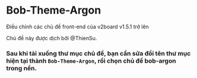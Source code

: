 # Bob-Theme-Argon
Điều chỉnh các chủ đề front-end của v2board v1.5.1 trở lên

Chủ đề này được dịch bởi @ThienSu.

### Sau khi tải xuống thư mục chủ đề, bạn cần sửa đổi tên thư mục hiện tại thành `Bob-Theme-Argon`, rồi chọn chủ đề bob-argon trong nền.
